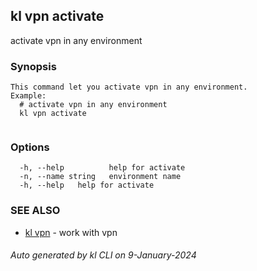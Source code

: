 ## kl vpn activate

activate vpn in any environment

### Synopsis

```
This command let you activate vpn in any environment.
Example:
  # activate vpn in any environment
  kl vpn activate
	
```

### Options

```
  -h, --help          help for activate
  -n, --name string   environment name
  -h, --help   help for activate
```

### SEE ALSO

* [kl vpn](kl_vpn.md)  - work with vpn

###### Auto generated by kl CLI on 9-January-2024
